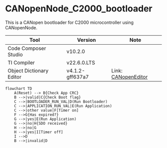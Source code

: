 # CANopenNode_C2000_bootloader
This is a CANopen bootloader for C2000 microcontroller using CANopenNode.

| Tool                     | Version         | Note                    |
|--------------------------|-----------------|-------------------------|
| Code Composer Studio     | v10.2.0         |                         |
| TI Compiler              | v22.6.0.LTS     |                         |
| Object Dictionary Editor | v4.1.2-gff637a7 | Link: [CANopenEditor](https://github.com/CANopenNode/CANopenEditor) |

```mermaid
flowchart TD
    A(Reset) --> B{Check App CRC}
    B -->|valid|C{Check Boot flag}
    C -->|BOOTLOADER_RUN_VAL|D(Run Bootloader)
    C -->|APPLICATION_RUN_VAL|E(Run Application)
    C -->|other value|F[Timer on]
    F -->G{Has expired?}
    G -->|yes|E(Run Application)
    G -->|no|H{SDO received}
    H -->|no|G
    H -->|yes|I[Timer off]
    I -->D
    B -->|invalid|D
```